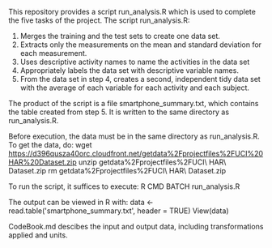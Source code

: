 This repository provides a script run_analysis.R which is used to complete the five tasks of the project.
The script run_analysis.R:
1. Merges the training and the test sets to create one data set.
2. Extracts only the measurements on the mean and standard deviation for each measurement. 
3. Uses descriptive activity names to name the activities in the data set
4. Appropriately labels the data set with descriptive variable names. 
5. From the data set in step 4, creates a second, independent tidy data set with the average of each variable for each activity and each subject.

The product of the script is a file smartphone_summary.txt, which contains the table created from step 5.
It is written to the same directory as run_analysis.R.

Before execution, the data must be in the same directory as run_analysis.R. To get the data, do:
wget https://d396qusza40orc.cloudfront.net/getdata%2Fprojectfiles%2FUCI%20HAR%20Dataset.zip
unzip getdata%2Fprojectfiles%2FUCI\ HAR\ Dataset.zip
rm getdata%2Fprojectfiles%2FUCI\ HAR\ Dataset.zip

To run the script, it suffices to execute:
R CMD BATCH run_analysis.R

The output can be viewed in R with:
data <- read.table('smartphone_summary.txt', header = TRUE)
View(data)

CodeBook.md descibes the input and output data, including transformations applied and units.
